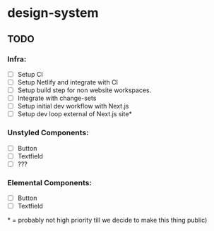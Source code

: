 # design-system

## TODO

### Infra:

- [ ] Setup CI
- [ ] Setup Netlify and integrate with CI
- [ ] Setup build step for non website workspaces.
- [ ] Integrate with change-sets
- [ ] Setup initial dev workflow with Next.js
- [ ] Setup dev loop external of Next.js site\*

### Unstyled Components:

- [ ] Button
- [ ] Textfield
- [ ] ???

### Elemental Components:

- [ ] Button
- [ ] Textfield

\* = probably not high priority till we decide to make this thing public)
